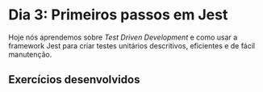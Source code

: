 # Dia 3: Primeiros passos em Jest

Hoje nós aprendemos sobre *Test Driven Development* e como usar a framework Jest para criar testes unitários descritivos, eficientes e de fácil manutenção.

## Exercícios desenvolvidos